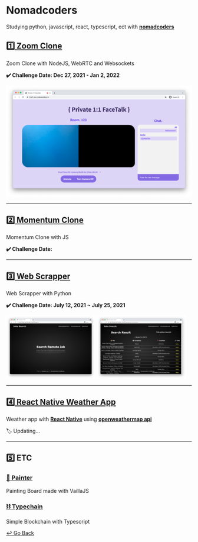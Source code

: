# Nomadcoders

Studying python, javascript, react, typescript, ect with **[nomadcoders](https://nomadcoders.co)**

## [:one: Zoom Clone](https://github.com/lisy0123/Zoom_Clone)

Zoom Clone with NodeJS, WebRTC and Websockets

**:heavy_check_mark: Challenge Date: Dec 27, 2021 - Jan 2, 2022**

<img src="https://github.com/lisy0123/Zoom_Clone/blob/main/img.png" alt="img" style="zoom:65%;" />

---

## [:two: Momentum Clone](https://github.com/lisy0123/Momentum_Clone)

Momentum Clone with JS

**:heavy_check_mark: Challenge Date:**

---

## [:three: Web Scrapper](https://github.com/lisy0123/Web_Scrapper)

Web Scrapper with Python

**:heavy_check_mark: Challenge Date: July 12, 2021 ~ July 25, 2021**

<img src="https://github.com/lisy0123/Web_Scrapper/blob/main/Challenge/Day13_14/image/image1.png" width="48%" height="60%"> <img src="https://github.com/lisy0123/Web_Scrapper/blob/main/Challenge/Day13_14/image/image3.png" width="48%" height="60%">

---

## [:four: React Native Weather App](https://github.com/lisy0123/react_native_weather)

Weather app with **[React Native](https://reactnative.dev/)** using **[openweathermap api](https://openweathermap.org/api)**

:label:  Updating...

---

## :five: ETC

### [:art: Painter](https://github.com/lisy0123/Nomadcoders/tree/main/Painter)

Painting Board made with VaillaJS

### [:chains: Typechain](https://github.com/lisy0123/Nomadcoders/tree/main/Typechain)

Simple Blockchain with Typescript

[↩️ Go Back](https://github.com/lisy0123/Study)


